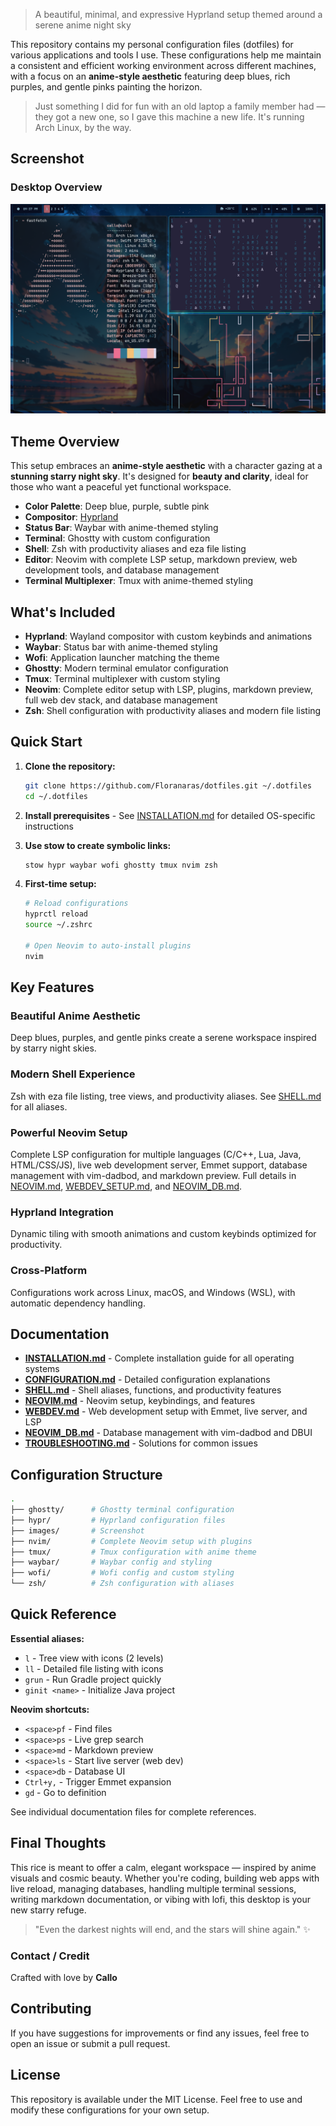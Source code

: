 > A beautiful, minimal, and expressive Hyprland setup themed around a serene anime night sky

This repository contains my personal configuration files (dotfiles) for various applications and tools I use. These configurations help me maintain a consistent and efficient working environment across different machines, with a focus on an **anime-style aesthetic** featuring deep blues, rich purples, and gentle pinks painting the horizon.

> Just something I did for fun with an old laptop a family member had — they got a new one, so I gave this machine a new life. It's running Arch Linux, by the way.

## Screenshot

### Desktop Overview
![Screenshot](images/screenshot.png)

## Theme Overview

This setup embraces an **anime-style aesthetic** with a character gazing at a **stunning starry night sky**. It's designed for **beauty and clarity**, ideal for those who want a peaceful yet functional workspace.

* **Color Palette**: Deep blue, purple, subtle pink
* **Compositor**: [Hyprland](https://github.com/hyprwm/Hyprland)
* **Status Bar**: Waybar with anime-themed styling
* **Terminal**: Ghostty with custom configuration
* **Shell**: Zsh with productivity aliases and eza file listing
* **Editor**: Neovim with complete LSP setup, markdown preview, web development tools, and database management
* **Terminal Multiplexer**: Tmux with anime-themed styling

## What's Included

- **Hyprland**: Wayland compositor with custom keybinds and animations
- **Waybar**: Status bar with anime-themed styling  
- **Wofi**: Application launcher matching the theme
- **Ghostty**: Modern terminal emulator configuration
- **Tmux**: Terminal multiplexer with custom styling
- **Neovim**: Complete editor setup with LSP, plugins, markdown preview, full web dev stack, and database management
- **Zsh**: Shell configuration with productivity aliases and modern file listing

## Quick Start

1. **Clone the repository:**
   ```bash
   git clone https://github.com/Floranaras/dotfiles.git ~/.dotfiles
   cd ~/.dotfiles
   ```

2. **Install prerequisites** - See [INSTALLATION.md](docs/INSTALLATION.md) for detailed OS-specific instructions

3. **Use stow to create symbolic links:**
   ```bash
   stow hypr waybar wofi ghostty tmux nvim zsh
   ```

4. **First-time setup:**
   ```bash
   # Reload configurations
   hyprctl reload
   source ~/.zshrc
   
   # Open Neovim to auto-install plugins
   nvim
   ```

## Key Features

### **Beautiful Anime Aesthetic**
Deep blues, purples, and gentle pinks create a serene workspace inspired by starry night skies.

### **Modern Shell Experience** 
Zsh with eza file listing, tree views, and productivity aliases. See [SHELL.md](docs/SHELL.md) for all aliases.

### **Powerful Neovim Setup**
Complete LSP configuration for multiple languages (C/C++, Lua, Java, HTML/CSS/JS), live web development server, Emmet support, database management with vim-dadbod, and markdown preview. Full details in [NEOVIM.md](docs/NEOVIM.md), [WEBDEV_SETUP.md](docs/WEBDEV_SETUP.md), and [NEOVIM_DB.md](docs/NEOVIM_DB.md).

### **Hyprland Integration**
Dynamic tiling with smooth animations and custom keybinds optimized for productivity.

### **Cross-Platform**
Configurations work across Linux, macOS, and Windows (WSL), with automatic dependency handling.

## Documentation

- **[INSTALLATION.md](docs/INSTALLATION.md)** - Complete installation guide for all operating systems
- **[CONFIGURATION.md](docs/CONFIGURATION.md)** - Detailed configuration explanations
- **[SHELL.md](docs/SHELL.md)** - Shell aliases, functions, and productivity features
- **[NEOVIM.md](docs/NEOVIM.md)** - Neovim setup, keybindings, and features
- **[WEBDEV.md](docs/WEBDEV.md)** - Web development setup with Emmet, live server, and LSP
- **[NEOVIM_DB.md](docs/NEOVIM_DB.md)** - Database management with vim-dadbod and DBUI
- **[TROUBLESHOOTING.md](docs/TROUBLESHOOTING.md)** - Solutions for common issues

## Configuration Structure

```bash
.
├── ghostty/      # Ghostty terminal configuration
├── hypr/         # Hyprland configuration files  
├── images/       # Screenshot
├── nvim/         # Complete Neovim setup with plugins
├── tmux/         # Tmux configuration with anime theme
├── waybar/       # Waybar config and styling
├── wofi/         # Wofi config and custom styling
└── zsh/          # Zsh configuration with aliases
```

## Quick Reference

**Essential aliases:**
- `l` - Tree view with icons (2 levels)
- `ll` - Detailed file listing with icons  
- `grun` - Run Gradle project quickly
- `ginit <name>` - Initialize Java project

**Neovim shortcuts:**
- `<space>pf` - Find files
- `<space>ps` - Live grep search
- `<space>md` - Markdown preview
- `<space>ls` - Start live server (web dev)
- `<space>db` - Database UI
- `Ctrl+y,` - Trigger Emmet expansion
- `gd` - Go to definition

See individual documentation files for complete references.

## Final Thoughts

This rice is meant to offer a calm, elegant workspace — inspired by anime visuals and cosmic beauty. Whether you're coding, building web apps with live reload, managing databases, handling multiple terminal sessions, writing markdown documentation, or vibing with lofi, this desktop is your new starry refuge.

> "Even the darkest nights will end, and the stars will shine again." ✨

### Contact / Credit
Crafted with love by **Callo**

## Contributing

If you have suggestions for improvements or find any issues, feel free to open an issue or submit a pull request.

## License

This repository is available under the MIT License. Feel free to use and modify these configurations for your own setup.

